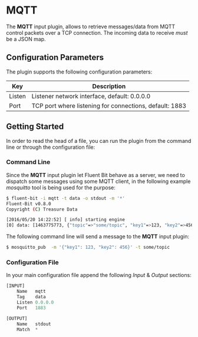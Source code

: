 # MQTT

The __MQTT__ input plugin, allows to retrieve messages/data from MQTT control packets over a TCP connection. The incoming data to receive _must_ be a JSON map.

## Configuration Parameters

The plugin supports the following configuration parameters:

| Key      | Description       |
| ---------|-------------------|
| Listen   | Listener network interface, default: 0.0.0.0 |
| Port     | TCP port where listening for connections, default: 1883 |

## Getting Started

In order to read the head of a file, you can run the plugin from the command line or through the configuration file:

### Command Line

Since the __MQTT__ input plugin let Fluent Bit behave as a server, we need to dispatch some messages using some MQTT client, in the following example _mosquitto_ tool is being used for the purpose:

```bash
$ fluent-bit -i mqtt -t data -o stdout -m '*'
Fluent-Bit v0.8.0
Copyright (C) Treasure Data

[2016/05/20 14:22:52] [ info] starting engine
[0] data: [1463775773, {"topic"=>"some/topic", "key1"=>123, "key2"=>456}]
```

The following command line will send a message to the __MQTT__ input plugin:

```bash
$ mosquitto_pub  -m '{"key1": 123, "key2": 456}' -t some/topic
```

### Configuration File

In your main configuration file append the following _Input_ & _Output_ sections:

```python
[INPUT]
    Name   mqtt
    Tag    data
    Listen 0.0.0.0
    Port   1883

[OUTPUT]
    Name   stdout
    Match  *
```

